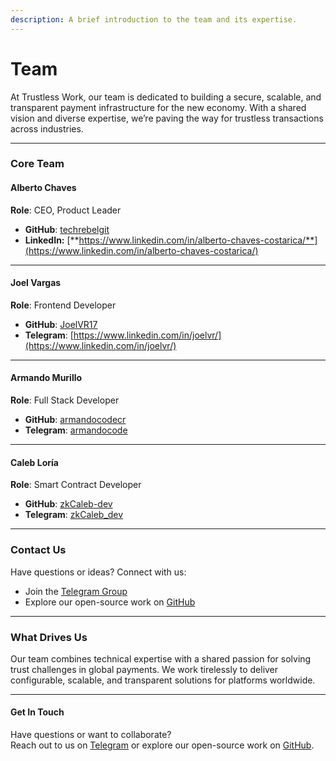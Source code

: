```yaml
---
description: A brief introduction to the team and its expertise.
---
```


# Team

At Trustless Work, our team is dedicated to building a secure, scalable, and transparent payment infrastructure for the new economy. With a shared vision and diverse expertise, we’re paving the way for trustless transactions across industries.

***

### **Core Team**



#### **Alberto Chaves**

**Role**: CEO, Product Leader

* **GitHub**: [techrebelgit](https://github.com/techrebelgit)
* **LinkedIn:** [**https://www.linkedin.com/in/alberto-chaves-costarica/**](https://www.linkedin.com/in/alberto-chaves-costarica/)

***

#### **Joel Vargas**

**Role**: Frontend Developer

* **GitHub**: [JoelVR17](https://github.com/JoelVR17)
* **Telegram**: [https://www.linkedin.com/in/joelvr/](https://www.linkedin.com/in/joelvr/)

***

#### **Armando Murillo**

**Role**: Full Stack Developer

* **GitHub**: [armandocodecr](https://github.com/armandocodecr)
* **Telegram**: [armandocode](https://t.me/armandocode)

***

#### **Caleb Loría**

**Role**: Smart Contract Developer

* **GitHub**: [zkCaleb-dev](https://github.com/zkCaleb-dev)
* **Telegram**: [zkCaleb\_dev](https://t.me/zkCaleb_dev)

***

### **Contact Us**

Have questions or ideas? Connect with us:

* Join the [Telegram Group](https://t.me/+kmr8tGegxLU0NTA5)
* Explore our open-source work on [GitHub](https://github.com/Tico4Chain-Coders/Trustless-Work-Smart-Escrow)

***

### **What Drives Us**

Our team combines technical expertise with a shared passion for solving trust challenges in global payments. We work tirelessly to deliver configurable, scalable, and transparent solutions for platforms worldwide.

***

#### **Get In Touch**

Have questions or want to collaborate?\
Reach out to us on [Telegram](https://t.me/+kmr8tGegxLU0NTA5) or explore our open-source work on [GitHub](https://github.com/Tico4Chain-Coders/Trustless-Work-Smart-Escrow).

